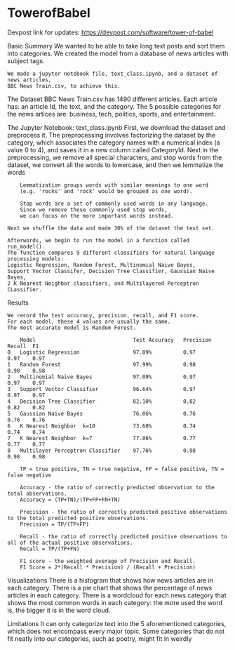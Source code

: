 # TowerofBabel
Devpost link for updates: https://devpost.com/software/tower-of-babel

Basic Summary
    We wanted to be able to take long text posts and sort them into categories. 
    We created the model from a database of news articles with subject tags.

    We made a jupyter notebook file, text_class.ipynb, and a dataset of news articles, 
    BBC News Train.csv, to achieve this.

The Dataset
    BBC News Train.csv has 1490 different articles. 
    Each article has: an article Id, the text, and the category.
    The 5 possible categories for the news artices are: 
    business, tech, politics, sports, and entertainment.

The Jupyter Notebook: text_class.ipynb
    First, we download the dataset and preprocess it.
    The preprocessing involves factorizing the dataset by the category,
    which associates the category names with a numerical index (a value 0 to 4), 
    and saves it in a new column called CategoryId.
    Next in the preprocessing, we remove all special characters, and stop words 
    from the dataset, we convert all the words to lowercase, and then we lemmatize the words
        
        Lemmatization groups words with similar meanings to one word 
        (e.g. 'rocks' and 'rock' would be grouped as one word).
        
        Stop words are a set of commonly used words in any language.
        Since we remove these commonly used stop words, 
        we can focus on the more important words instead.

    Next we shuffle the data and made 30% of the dataset the test set.
    
    Afterwords, we begin to run the model in a function called run_model().
    The function compares 9 different classifiers for natural language processing models:
    Logistic Regression, Random Forest, Multinomial Naive Bayes, 
    Support Vector Classifer, Decision Tree Classifier, Gaussian Naive Bayes,
    2 K Nearest Neighbor classifiers, and Multilayered Perceptron CLassifier.

Results

    We record the test accuracy, precision, recall, and F1 score.
    For each model, these 4 values are usually the same.
    The most accurate model is Random Forest.

        Model	                            Test Accuracy	Precision	Recall	F1
    0	Logistic Regression	                97.09%	        0.97	    0.97	0.97
    1	Random Forest	                    97.99%	        0.98	    0.98	0.98
    2	Multinomial Naive Bayes	            97.09%	        0.97	    0.97	0.97
    3	Support Vector Classifier           96.64%	        0.97	    0.97	0.97
    4	Decision Tree Classifier            82.10%	        0.82	    0.82	0.82
    5	Gaussian Naive Bayes	            76.06%	        0.76	    0.76	0.76
    6	K Nearest Neighbor	k=10            73.60%	        0.74	    0.74	0.74
    7   K Nearest Neighbor	k=7             77.06%	        0.77	    0.77	0.77
    8   Multilayer Perceptron Classifier	97.76%	        0.98	    0.98	0.98

        TP = true positive, TN = true negative, FP = false positive, TN = false negative

        Accuracy - the ratio of correctly predicted observation to the total observations.
        Accuracy = (TP+TN)/(TP+FP+FN+TN)

        Precision - the ratio of correctly predicted positive observations to the total predicted positive observations.
        Precision = TP/(TP+FP)

        Recall - the ratio of correctly predicted positive observations to all of the actual positive observations.
        Recall = TP/(TP+FN)

        F1 score - the weighted average of Precision and Recall.
        F1 Score = 2*(Recall * Precision) / (Recall + Precision)

Visualizations
    There is a histogram that shows how news articles are in each category.
    There is a pie chart that shows the percentage of news articles in each category.
    There is a wordcloud for each news category that shows the most common words in each category:
    the more used the word is, the bigger it is in the word cloud.

Limitations
    It can only categorize text into the 5 aforementioned categories, which does
    not encompass every major topic. Some categories that do not fit neatly into our categories, 
    such as poetry, might fit in weirdly




